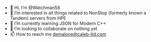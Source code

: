 - 👋 Hi, I’m @Watchman58
- 👀 I’m interested in all things related to NonStop (formerly known a Tandem) servers from HPE
- 🌱 I’m currently learning JSON for Modern C++
- 💞️ I’m looking to collaborate on nothing yet
- 📫 How to reach me demalone@caleb-ltd.com

<!---
Watchman58/Watchman58 is a ✨ special ✨ repository because its `README.md` (this file) appears on your GitHub profile.
You can click the Preview link to take a look at your changes.
--->
